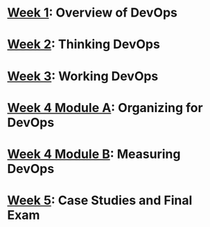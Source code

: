 # [Week 1](../Week%201/Slides/README.md): Overview of DevOps

# [Week 2](../Week%202/Slides/README.md): Thinking DevOps

# [Week 3](../Week%203/Slides/README.md): Working DevOps

# [Week 4 Module A](../Week%204/Module%20A/Slides/README.md): Organizing for DevOps

# [Week 4 Module B](../Week%204/Module%20B/Slides/README.md): Measuring DevOps

# [Week 5](../Week%205/Slides/README.md): Case Studies and Final Exam

